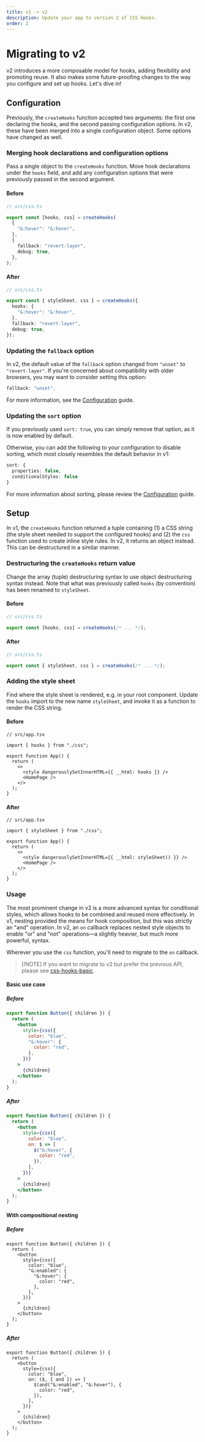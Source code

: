 ```yaml
---
title: v1 -> v2
description: Update your app to version 2 of CSS Hooks.
order: 2
---
```


# Migrating to v2

v2 introduces a more composable model for hooks, adding flexibility and
promoting reuse. It also makes some future-proofing changes to the way you
configure and set up hooks. Let's dive in!

## Configuration

Previously, the `createHooks` function accepted two arguments: the first one
declaring the hooks, and the second passing configuration options. In v2, these
have been merged into a single configuration object. Some options have changed
as well.

### Merging hook declarations and configuration options

Pass a single object to the `createHooks` function. Move hook declarations under
the `hooks` field, and add any configuration options that were previously passed
in the second argument.

#### Before

```typescript
// src/css.ts

export const [hooks, css] = createHooks(
  {
    "&:hover": "&:hover",
  },
  {
    fallback: "revert-layer",
    debug: true,
  },
);
```

#### After

```typescript
// src/css.ts

export const { styleSheet, css } = createHooks({
  hooks: {
    "&:hover": "&:hover",
  },
  fallback: "revert-layer",
  debug: true,
});
```

### Updating the `fallback` option

In v2, the default value of the `fallback` option changed from `"unset"` to
`"revert-layer"`. If you're concerned about compatibility with older browsers,
you may want to consider setting this option:

```typescript
fallback: "unset",
```

For more information, see the [Configuration](../configuration/index.md) guide.

### Updating the `sort` option

If you previously used `sort: true`, you can simply remove that option, as it is
now enabled by default.

Otherwise, you can add the following to your configuration to disable sorting,
which most closely resembles the default behavior in v1:

```typescript
sort: {
  properties: false,
  conditionalStyles: false
}
```

For more information about sorting, please review the
[Configuration](../configuration/index.md) guide.

## Setup

In v1, the `createHooks` function returned a tuple containing (1) a CSS string
(the style sheet needed to support the configured hooks) and (2) the `css`
function used to create inline style rules. In v2, it returns an object instead.
This can be destructured in a similar manner.

### Destructuring the `createHooks` return value

Change the array (tuple) destructuring syntax to use object destructuring syntax
instead. Note that what was previously called `hooks` (by convention) has been
renamed to `styleSheet`.

#### Before

```typescript
// src/css.ts

export const [hooks, css] = createHooks(/* ... */);
```

#### After

```typescript
// src/css.ts

export const { styleSheet, css } = createHooks(/* ... */);
```

### Adding the style sheet

Find where the style sheet is rendered, e.g. in your root component. Update the
`hooks` import to the new name `styleSheet`, and invoke it as a function to
render the CSS string.

#### Before

```tsx
// src/app.tsx

import { hooks } from "./css";

export function App() {
  return (
    <>
      <style dangerouslySetInnerHTML={{ __html: hooks }} />
      <HomePage />
    </>
  );
}
```

#### After

```tsx
// src/app.tsx

import { styleSheet } from "./css";

export function App() {
  return (
    <>
      <style dangerouslySetInnerHTML={{ __html: styleSheet() }} />
      <HomePage />
    </>
  );
}
```

### Usage

The most prominent change in v2 is a more advanced syntax for conditional
styles, which allows hooks to be combined and reused more effectively. In v1,
nesting provided the means for hook composition, but this was strictly an "and"
operation. In v2, an `on` callback replaces nested style objects to enable "or"
and "not" operations—a slightly heavier, but much more powerful, syntax.

Wherever you use the `css` function, you'll need to migrate to the `on`
callback.

<!--prettier-ignore-start-->
> [!NOTE] If you want to migrate to v2 but prefer the previous API, please see [css-hooks-basic](https://github.com/nsaunders/css-hooks-basic).
<!--prettier-ignore-end-->

#### Basic use case

##### Before

```jsx
export function Button({ children }) {
  return (
    <button
      style={css({
        color: "blue",
        "&:hover": {
          color: "red",
        },
      })}
    >
      {children}
    </button>
  );
}
```

##### After

```jsx
export function Button({ children }) {
  return (
    <button
      style={css({
        color: "blue",
        on: $ => [
          $("&:hover", {
            color: "red",
          }),
        ],
      })}
    >
      {children}
    </button>
  );
}
```

#### With compositional nesting

##### Before

```tsx
export function Button({ children }) {
  return (
    <button
      style={css({
        color: "blue",
        "&:enabled": {
          "&:hover": {
            color: "red",
          },
        },
      })}
    >
      {children}
    </button>
  );
}
```

##### After

```tsx
export function Button({ children }) {
  return (
    <button
      style={css({
        color: "blue",
        on: ($, { and }) => [
          $(and("&:enabled", "&:hover"), {
            color: "red",
          }),
        ],
      })}
    >
      {children}
    </button>
  );
}
```
